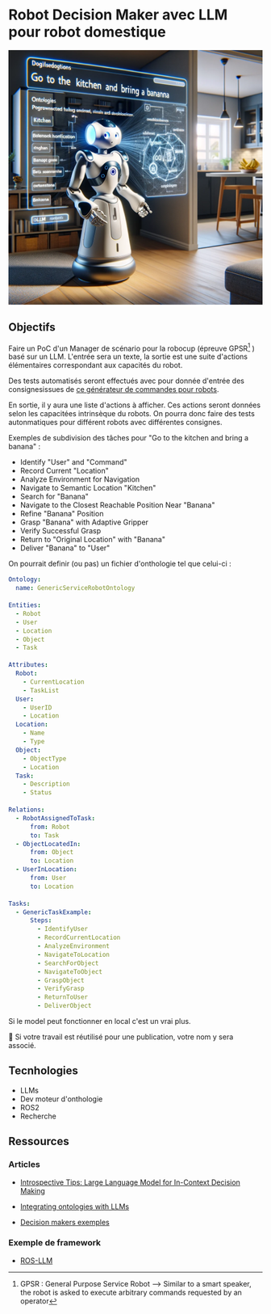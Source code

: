 # Robot Decision Maker avec LLM pour robot domestique

![ontho](img/ontho.webp)

## Objectifs

Faire un PoC d'un Manager de scénario pour la robocup (épreuve GPSR[^1] ) basé sur un LLM. L'entrée sera un texte, la sortie est une suite d'actions élémentaires correspondant aux capacités du robot.

Des tests automatisés seront effectués avec pour donnée d'entrée des consignesissues de [ce générateur de commandes pour robots](https://github.com/kyordhel/GPSRCmdGen).

En sortie, il y aura une liste d'actions à afficher. Ces actions seront données selon les capacitées intrinsèque du robots. On pourra donc faire des tests autonmatiques pour différent robots avec différentes consignes.

[^1]: GPSR : General Purpose Service Robot --> Similar to a smart speaker, the robot is asked to execute arbitrary commands requested by an operator

Exemples de subdivision des tâches pour "Go to the kitchen and bring a banana" : 

- Identify "User" and "Command"
- Record Current "Location"
- Analyze Environment for Navigation
- Navigate to Semantic Location "Kitchen"
- Search for "Banana"
- Navigate to the Closest Reachable Position Near "Banana"
- Refine "Banana" Position
- Grasp "Banana" with Adaptive Gripper
- Verify Successful Grasp
- Return to "Original Location" with "Banana"
- Deliver "Banana" to "User"

On pourrait definir (ou pas) un fichier d'onthologie tel que celui-ci :

```yaml
Ontology:
  name: GenericServiceRobotOntology

Entities:
  - Robot
  - User
  - Location
  - Object
  - Task

Attributes:
  Robot:
    - CurrentLocation
    - TaskList
  User:
    - UserID
    - Location
  Location:
    - Name
    - Type
  Object:
    - ObjectType
    - Location
  Task:
    - Description
    - Status

Relations:
  - RobotAssignedToTask:
      from: Robot
      to: Task
  - ObjectLocatedIn:
      from: Object
      to: Location
  - UserInLocation:
      from: User
      to: Location

Tasks:
  - GenericTaskExample:
      Steps:
        - IdentifyUser
        - RecordCurrentLocation
        - AnalyzeEnvironment
        - NavigateToLocation
        - SearchForObject
        - NavigateToObject
        - GraspObject
        - VerifyGrasp
        - ReturnToUser
        - DeliverObject

```


Si le model peut fonctionner en local c'est un vrai plus.

:memo: Si votre travail est réutilisé pour une publication, votre nom y sera associé.

## Tecnhologies
- LLMs
- Dev moteur d'onthologie
- ROS2
- Recherche


## Ressources

### Articles 

- [Introspective Tips: Large Language Model for
In-Context Decision Making](https://arxiv.org/pdf/2305.11598.pdf)

- [Integrating ontologies with LLMs](https://ai.plainenglish.io/integrating-ontologies-with-large-language-models-for-decision-making-bb1c600ce5a3)

- [Decision makers exemples](https://medium.com/@kamaljp/meet-langchains-cutting-edge-agents-4-revolutionary-ai-llm-powered-decision-makers-8677045e8a69)

### Exemple de framework

- [ROS-LLM](https://github.com/Auromix/ROS-LLM)